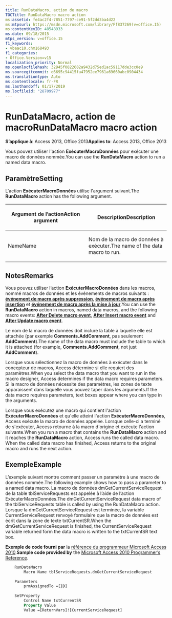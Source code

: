 ```yaml
---
title: RunDataMacro, action de macro
TOCTitle: RunDataMacro macro action
ms:assetid: fe4ac2f4-7851-7797-ce91-5f2dd3ba4d22
ms:mtpsurl: https://msdn.microsoft.com/library/Ff837269(v=office.15)
ms:contentKeyID: 48548933
ms.date: 09/18/2015
mtps_version: v=office.15
f1_keywords:
- vbaac10.chm168493
f1_categories:
- Office.Version=v15
localization_priority: Normal
ms.openlocfilehash: 32945f0822682a9432d75ed1ac59117dde3cc0e9
ms.sourcegitcommit: d6695c94415fa47952ee7961a69660abc0904434
ms.translationtype: Auto
ms.contentlocale: fr-FR
ms.lasthandoff: 01/17/2019
ms.locfileid: "28709977"
---
```

# <a name="rundatamacro-macro-action"></a><span data-ttu-id="3c449-102">RunDataMacro, action de macro</span><span class="sxs-lookup"><span data-stu-id="3c449-102">RunDataMacro macro action</span></span>

<span data-ttu-id="3c449-103">**S’applique à**: Access 2013, Office 2013</span><span class="sxs-lookup"><span data-stu-id="3c449-103">**Applies to**: Access 2013, Office 2013</span></span>

<span data-ttu-id="3c449-104">Vous pouvez utiliser l'action **ExécuterMacroDonnées** pour exécuter une macro de données nommée.</span><span class="sxs-lookup"><span data-stu-id="3c449-104">You can use the **RunDataMacro** action to run a named data macro.</span></span>

## <a name="setting"></a><span data-ttu-id="3c449-105">Paramètre</span><span class="sxs-lookup"><span data-stu-id="3c449-105">Setting</span></span>

<span data-ttu-id="3c449-106">L'action **ExécuterMacroDonnées** utilise l'argument suivant.</span><span class="sxs-lookup"><span data-stu-id="3c449-106">The **RunDataMacro** action has the following argument.</span></span>

<table>
<colgroup>
<col style="width: 50%" />
<col style="width: 50%" />
</colgroup>
<thead>
<tr class="header">
<th><p><span data-ttu-id="3c449-107">Argument de l’action</span><span class="sxs-lookup"><span data-stu-id="3c449-107">Action argument</span></span></p></th>
<th><p><span data-ttu-id="3c449-108">Description</span><span class="sxs-lookup"><span data-stu-id="3c449-108">Description</span></span></p></th>
</tr>
</thead>
<tbody>
<tr class="odd">
<td><p><span data-ttu-id="3c449-109">Name</span><span class="sxs-lookup"><span data-stu-id="3c449-109">Name</span></span></p></td>
<td><p><span data-ttu-id="3c449-110">Nom de la macro de données à exécuter.</span><span class="sxs-lookup"><span data-stu-id="3c449-110">The name of the data macro to run.</span></span></p></td>
</tr>
</tbody>
</table>


## <a name="remarks"></a><span data-ttu-id="3c449-111">Notes</span><span class="sxs-lookup"><span data-stu-id="3c449-111">Remarks</span></span>

<span data-ttu-id="3c449-112">Vous pouvez utiliser l’action **ExécuterMacroDonnées** dans les macros, nommé macros de données et les événements de macros suivants : **[événement de macro après suppression](after-delete-macro-event.md)**, **[événement de macro après insertion](after-insert-macro-event.md)** et **[événement de macro après la mise à jour](after-update-macro-event.md)**.</span><span class="sxs-lookup"><span data-stu-id="3c449-112">You can use the **RunDataMacro** action in macros, named data macros, and the following macro events: **[After Delete macro event](after-delete-macro-event.md)**, **[After Insert macro event](after-insert-macro-event.md)** and **[After Update macro event](after-update-macro-event.md)**.</span></span>

<span data-ttu-id="3c449-113">Le nom de la macro de données doit inclure la table à laquelle elle est attachée (par exemple **Comments.AddComment**, pas seulement **AddComment**).</span><span class="sxs-lookup"><span data-stu-id="3c449-113">The name of the data macro must include the table to which it is attached (for example, **Comments.AddComment**, not just **AddComment**).</span></span>

<span data-ttu-id="3c449-114">Lorsque vous sélectionnez la macro de données à exécuter dans le concepteur de macros, Access détermine si elle requiert des paramètres.</span><span class="sxs-lookup"><span data-stu-id="3c449-114">When you select the data macro that you want to run in the macro designer, Access determines if the data macro requires parameters.</span></span> <span data-ttu-id="3c449-115">Si la macro de données nécessite des paramètres, les zones de texte apparaissent dans laquelle vous pouvez taper dans les arguments.</span><span class="sxs-lookup"><span data-stu-id="3c449-115">If the data macro requires parameters, text boxes appear where you can type in the arguments.</span></span>

<span data-ttu-id="3c449-p102">Lorsque vous exécutez une macro qui contient l'action **ExécuterMacroDonnées** et qu'elle atteint l'action **ExécuterMacroDonnées**, Access exécute la macro de données appelée. Lorsque celle-ci a terminé de s'exécuter, Access retourne à la macro d'origine et exécute l'action suivante.</span><span class="sxs-lookup"><span data-stu-id="3c449-p102">When you run a macro that contains the **RunDataMacro** action and it reaches the **RunDataMacro** action, Access runs the called data macro. When the called data macro has finished, Access returns to the original macro and runs the next action.</span></span>

## <a name="example"></a><span data-ttu-id="3c449-118">Exemple</span><span class="sxs-lookup"><span data-stu-id="3c449-118">Example</span></span>

<span data-ttu-id="3c449-119">L’exemple suivant montre comment passer un paramètre à une macro de données nommée.</span><span class="sxs-lookup"><span data-stu-id="3c449-119">The following example shows how to pass a parameter to a named data macro.</span></span> <span data-ttu-id="3c449-120">La macro de données dmGetCurrentServiceRequest de la table tblServiceRequests est appelée à l’aide de l’action ExécuterMacroDonnées.</span><span class="sxs-lookup"><span data-stu-id="3c449-120">The dmGetCurrentServiceRequest data macro of the tblServiceRequests table is called by using the RunDataMacro action.</span></span> <span data-ttu-id="3c449-121">Lorsque la dmGetCurrentServiceRequest est terminée, la variable CurrentServiceRequest renvoyé formulaire que la macro de données est écrit dans la zone de texte txtCurrentSR.</span><span class="sxs-lookup"><span data-stu-id="3c449-121">When the dmGetCurrentServiceRequest is finished, the CurrentServiceRequest variable returned form the data macro is written to the txtCurrentSR text box.</span></span>

<span data-ttu-id="3c449-122">**Exemple de code fourni par** la [référence du programmeur Microsoft Access 2010](https://www.amazon.com/Microsoft-Access-2010-Programmers-Reference/dp/8126528125).</span><span class="sxs-lookup"><span data-stu-id="3c449-122">**Sample code provided by** the [Microsoft Access 2010 Programmer’s Reference](https://www.amazon.com/Microsoft-Access-2010-Programmers-Reference/dp/8126528125).</span></span>

```vb
    RunDataMacro
        Macro Name tblServiceRequests.dmGetCurrentServiceRequest
    
    Parameters
        prmAssignedTo =[ID]
    
    SetProperty
        Control Name txtCurrentSR
        Property Value
        Value =[ReturnVars]![CurrentServiceRequest]
```
